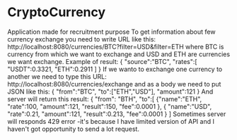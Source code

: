 # CryptoCurrency
Application made for recruitment purpose
To get information about few currency exchange you need to write URL like this: http://localhost:8080/currencies/BTC?filter=USD&filter=ETH where BTC is currency from which we want to exchange and USD and ETH are currencies we want exchange. 
Example of result:
{
"source":"BTC",
"rates":[
"USDT":0.3321,
"ETH":0.2911
]
}
If we wanto to exchange one currency to another we need to type this URL: http://localhost:8080/currencies/exchange and as a body we need to put JSON like this:
{
"from":"BTC",
"to":["ETH","USD"],
"amount":121
}
And server will return this result:
{
"from": "BTH",
"to":[
{"name":"ETH",
"rate":100,
"amount":121,
"result":150,
"fee":0.0001
},
{
"name":"USD",
"rate":0.21,
"amount":121,
"result":0.213,
"fee":0.0001
}
]
Sometimes server will responds 429 error -it's because I have limited version of API and I haven't got opportunity to send a lot request.

